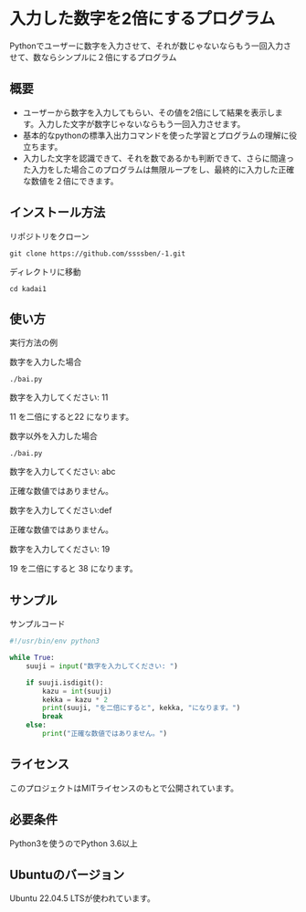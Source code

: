 # 入力した数字を2倍にするプログラム

Pythonでユーザーに数字を入力させて、それが数じゃないならもう一回入力させて、数ならシンプルに２倍にするプログラム

## 概要

- ユーザーから数字を入力してもらい、その値を2倍にして結果を表示します。入力した文字が数字じゃないならもう一回入力させます。
- 基本的なpythonの標準入出力コマンドを使った学習とプログラムの理解に役立ちます。
- 入力した文字を認識できて、それを数であるかも判断できて、さらに間違った入力をした場合このプログラムは無限ループをし、最終的に入力した正確な数値を２倍にできます。

## インストール方法

リポジトリをクローン

```
git clone https://github.com/ssssben/-1.git
```

ディレクトリに移動

```
cd kadai1
```
## 使い方

実行方法の例

数字を入力した場合

```
./bai.py
```
数字を入力してください: 11

11 を二倍にすると22 になります。


数字以外を入力した場合

```
./bai.py
```
数字を入力してください: abc

正確な数値ではありません。

数字を入力してください:def

正確な数値ではありません。

数字を入力してください: 19

19 を二倍にすると 38 になります。

## サンプル

サンプルコード

```python
#!/usr/bin/env python3

while True:
    suuji = input("数字を入力してください: ")

    if suuji.isdigit():
        kazu = int(suuji)
        kekka = kazu * 2
        print(suuji, "を二倍にすると", kekka, "になります。")
        break
    else:
        print("正確な数値ではありません。")
```

## ライセンス

このプロジェクトはMITライセンスのもとで公開されています。

## 必要条件
Python3を使うのでPython 3.6以上

## Ubuntuのバージョン
Ubuntu 22.04.5 LTSが使われています。
